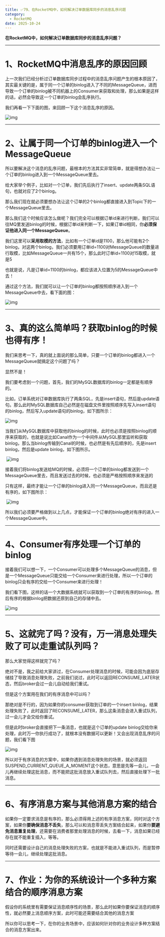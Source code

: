 ```yaml
---
title: ✅79、在RocketMQ中，如何解决订单数据库同步的消息乱序问题
category:
  - RocketMQ
date: 2025-10-24
---
```



**在RocketMQ中，如何解决订单数据库同步的消息乱序问题？**

---

# 1、RocketMQ中消息乱序的原因回顾

上一次我们已经分析过订单数据库同步过程中的消息乱序问题产生的根本原因了，其实最关键的是，属于同一个订单的binlog进入了不同的MessageQueue，进而导致一个订单的binlog被不同机器上的Consumer来获取和处理，那么如果是这样的话，必然会导致这一个订单的binlog会乱序执行。

我们再看一下下面的图，来回顾一下这个消息乱序的原因。

![img](https://studyimages.oss-cn-beijing.aliyuncs.com/img/RocketMQ/202309/202309211435894.png)

---

# 2、让属于同一个订单的binlog进入一个MessageQueue

所以要解决这个消息的乱序问题，最根本的方法其实非常简单，就是得想办法让一个订单的binlog进入到一个MessageQueue里去。

给大家举个例子，比如对一个订单，我们先后执行了insert、update两条SQL语句，也就对应了2个binlog。

那么我们现在就必须要想办法让这个订单的2个binlog都直接进入到Topic下的一个MessageQueue里去。

那么我们这个时候应该怎么做呢？我们完全可以根据订单id来进行判断，我们可以往MQ里发送binlog的时候，根据订单id来判断一下，如果订单id相同，你**必须保证他进入同一个MessageQueue**。

我们这里可以**采用取模的方法**，比如有一个订单id是1100，那么他可能有2个binlog，对这两个binlog，我们必须要用订单id=1100对MessageQueue的数量进行取模，比如MessageQueue一共有15个，那么此时订单id=1100对15取模，就是5

也就是说，凡是订单id=1100的binlog，都应该进入位置为5的MessageQueue中去！

通过这个方法，我们就可以让一个订单的binlog都按照顺序进入到一个MessageQueue中去，看下面的图：

![img](https://studyimages.oss-cn-beijing.aliyuncs.com/img/RocketMQ/202309/202309211448580.png)       

---

# 3、真的这么简单吗？获取binlog的时候也得有序！

我们来思考一下，真的就上面说的那么简单，只要一个订单的binlog都进入一个MessageQueue就搞定这个问题了吗？

显然不是！

我们要考虑到一个问题，首先，我们的MySQL数据库的binlog一定都是有顺序的。

比如，订单系统对订单数据库执行了两条SQL，先是insert语句，然后是update语句。那么此时MySQL数据库自己必然是在磁盘文件里按照顺序先写入insert语句的binlog，然后写入update语句的binlog，如下图所示：

 ![img](https://studyimages.oss-cn-beijing.aliyuncs.com/img/RocketMQ/202309/202309211448748.png)       

当我们从MySQL数据库中获取他的binlog的时候，此时也必须是按照binlog的顺序来获取的，也就是说比如Canal作为一个中间件从MySQL那里监听和获取binlog，那么当binlog传输到Canal的时候，也必然是有先后顺序的，先是insert binlog，然后是update binlog，如下图所示。

​      ![img](https://studyimages.oss-cn-beijing.aliyuncs.com/img/RocketMQ/202309/202309211448729.png)       

接着我们将binlog发送给MQ的时候，必须将一个订单的binlog都发送到一个MessageQueue里去，而且发送过去的时候，也必须是严格按照顺序来发送的

只有这样，最终才能让一个订单的binlog进入同一个MessageQueue，而且还是有序的，如下图所示：

​      ![img](https://studyimages.oss-cn-beijing.aliyuncs.com/img/RocketMQ/202309/202309211448880.png)       

所以我们必须要严格做到以上几点，才能保证一个订单的binlog绝对有序的进入一个MessageQueue中。

---

# 4、Consumer有序处理一个订单的binlog

接着我们可以想一下，一个Consumer可以处理多个MessageQueue的消息，但是一个MessageQueue只能交给一个Consumer来进行处理，所以一个订单的binlog只会有序的交给一个Consumer来进行处理！

我们看下图，这样的话一个大数据系统就可以获取到一个订单的有序的binlog，然后有序的根据binlog把数据还原到自己的存储中去。

 ![img](https://studyimages.oss-cn-beijing.aliyuncs.com/img/RocketMQ/202309/202309211448115.png)       

---

# 5、这就完了吗？没有，万一消息处理失败了可以走重试队列吗？

那么大家觉得这样就完了吗？

绝对不是，我之前给大家讲过，在Consumer处理消息的时候，可能会因为底层存储挂了导致消息处理失败，之前我们说过，此时可以返回RECONSUME_LATER状态，然后broker会过一会儿自动给我们重试。

但是这个方案用在我们的有序消息中可以吗？

那绝对是不行的，因为如果你的consumer获取到订单的一个insert binlog，结果处理失败了，此时返回了RECONSUME_LATER，那么这条消息会进入重试队列，过一会儿才会交给你重试。

但是此时broker会直接把下一条消息，也就是这个订单的update binlog交给你来处理，此时万一你执行成功了，就根本没有数据可以更新！又会出现消息乱序的问题，我们看下图

![img](https://studyimages.oss-cn-beijing.aliyuncs.com/img/RocketMQ/202309/202309211448047.png)       

所以对于有序消息的方案中，如果你遇到消息处理失败的场景，就必须返回SUSPEND_CURRENT_QUEUE_A_MOMENT这个状态，意思是先等一会儿，一会儿再继续处理这批消息，而不能把这批消息放入重试队列去，然后直接处理下一批消息。

---

# 6、有序消息方案与其他消息方案的结合

如果你一定要求消息是有序的，那么必须得用上述的有序消息方案，同时对这个方案，如果你**要确保消息不丢失**，那么可以和消息零丢失方案结合起来，如果你**要避免消息重复处理**，还需要在消费者那里处理消息的时候，去看一下，消息如果已经存在就不能重复插入，等等。

同时还需要设计自己的消息处理失败的方案，也就是不能进入重试队列，而是暂停等待一会儿，继续处理这批消息。

---

# 7、作业：为你的系统设计一个多种方案结合的顺序消息方案

假设你的系统里有需要保证消息顺序性的场景，那么此时如果你要保证消息的顺序性，就必然要上消息顺序方案，此时可能还需要结合其他的消息方案

所以你可以思考一下，在你的业务场景中，应该如何针对你的业务设计多种方案结合的消息方案出来。